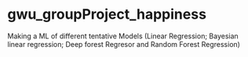 # gwu_groupProject_happiness
Making a ML of different tentative Models (Linear Regression; Bayesian linear regression; Deep forest Regresor and Random Forest Regression) 
